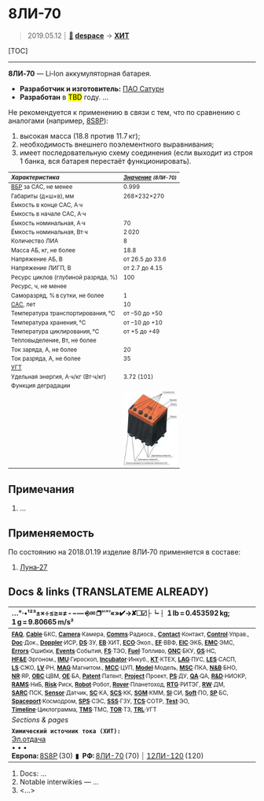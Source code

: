 # 8ЛИ-70
> 2019.05.12 ┊ **[🚀](../index/index.md) [despace](index.md)** → **[ХИТ](eb.md)**

[TOC]

---

**8ЛИ‑70** — Li‑Ion аккумуляторная батарея.
   - **Разработчик и изготовитель:** [ПАО Сатурн](пао_сатурн.md)
   - **Разработан** в <mark>TBD</mark> году. …

Не рекомендуется к применению в связи с тем, что по сравнению с аналогами (например, [8S8P](8s8p.md)):

   1. высокая масса (18.8 против 11.7 кг);
   1. необходимость внешнего поэлементного выравнивания;
   1. имеет последовательную схему соединения (если выходит из строя 1 банка, вся батарея перестаёт функционировать).

<small>

|*Характеристика*|*[Значение](si.md) <small>(8ЛИ-70)</small>*|
|:--|:--|
|[ВБР](rams.md) за САС, не менее   |0.999  |
|Габариты (д×ш×в), мм   |268×232×270  |
|Ёмкость в конце САС, А·ч   |  |
|Ёмкость в начале САС, А·ч   |  |
|Ёмкость номинальная, А·ч   |70  |
|Ёмкость номинальная, Вт·ч   |2 020  |
|Количество ЛИА   |8  |
|Масса АБ, кг, не более   |18.8  |
|Напряжение АБ, В   |от 26.5 до 33.6  |
|Напряжение ЛИГП, В   |от 2.7 до 4.15  |
|Ресурс циклов (глубиной разряда, %)   | 100  |
|Ресурс, ч, не менее   |  |
|Саморазряд, % в сутки, не более   |1  |
|[САС](lifetime.md), лет   |10  |
|Температура транспортирования, °C   |от –50 до +50  |
|Температура хранения, °C   |от –10 до +10  |
|Температура циклирования, °C   |от +5 до +49  |
|Тепловыделение, Вт, не более   |  |
|Ток заряда, А, не более   |20  |
|Ток разряда, А, не более   |35  |
|[УГТ](trl.md)   |  |
|Удельная энергия, А·ч/кг (Вт·ч/кг)   |3.72 (101)  |
|Функция деградации   |  |
|| [![](f/sps/8li-70_thumb.jpg)](f/sps/8li-70.jpg)  |

</small>



<p style="page-break-after:always"> </p>

## Примечания
   1. …



## Применяемость
По состоянию на 2018.01.19 изделие 8ЛИ‑70 применяется в составе:

   1. [Луна‑27](луна_27.md)



<p style="page-break-after:always"> </p>

## Docs & links (TRANSLATEME ALREADY)
|…°·•¹²³±×÷≤≥≈≠ ‑ −— ⎆✉ ❐“”’«»✔→✘☐☑├┕┆ 1 lb = 0.453592 kg; 1 g = 9.80665 m/s²|
|:--|
|<small>**[FAQ](faq.md)**, **[Cable](cable.md)**·БКС, **[Camera](camera.md)**·Камера, **[Comms](comms.md)**·Радиосв., **[Contact](contact.md)**·Контакт, **[Control](control.md)**·Управ., **[Doc](doc.md)**·Док., **[Doppler](doppler.md)**·ИСР, **[DS](ds.md)**·ЗУ, **[EB](eb.md)**·ХИТ, **[ECO](ecology.md)**·Экол., **[EF](ef.md)**·ВВФ, **[ElC](elc.md)**·ЭКБ, **[EMC](emc.md)**·ЭМС, **[Errors](error.md)**·Ошибки, **[Events](event.md)**·События, **[FS](fs.md)**·ТЭО, **[Fuel](fuel.md)**·Топливо, **[GNC](gnc.md)**·БКУ, **[GS](scs.md)**·НС, **[HF&E](hfe.md)**·Эргоном., **[IMU](imu.md)**·Гироскоп, **[Incubator](incubator.md)**·Инкуб., **[KT](kt.md)**·КТЕХ, **[LAG](lag.md)**·ПУC, **[LES](les.md)**·САСП, **[LS](ls.md)**·СЖО, **[LV](lv.md)**·РН, **[MAG](mag.md)**·Магнитом., **[MCC](mcc.md)**·ЦУП, **[Model](model.md)**·Модель, **[MSC](sc.md)**·ПКА, **[N&B](nnb.md)**·БНО, **[NR](nr.md)**·ЯР, **[OBC](obc.md)**·ЦВМ, **[OE](oe.md)**·БА, **[Patent](патент.md)**·Патент, **[Project](project.md)**·Проект, **[PS](ps.md)**·ДУ, **[QA](quality.md)**·QA, **[R&D](rnd.md)**·НИОКР, **[RAMS](rams.md)**·НиБ, **[Risk](risk.md)**·Риск, **[Robot](robotics.md)**·Робот, **[Rover](rover.md)**·Планетоход, **[RTG](rtg.md)**·РИТЭГ, **[RW](rw.md)**·ДМ, **[SARC](sarc.md)**·ПСК, **[Sensor](sensor.md)**·Датчик, **[SC](sc.md)**·КА, **[SCS](scs.md)**·КК, **[SGM](sgm.md)**·КММ, **[SI](si.md)**·СИ, **[Soft](soft.md)**·ПО, **[SP](sp.md)**·БС, **[Spaceport](spaceport.md)**·Космодром, **[SPS](sps.md)**·СЭС, **[SSS](sss.md)**·ГЗУ, **[TCS](tcs.md)**·СОТР, **[Test](test.md)**·ЭО, **[Timeline](timeline.md)**·Циклограмма, **[TMS](tms.md)**·ТМС, **[TOR](tor.md)**·ТЗ, **[TRL](trl.md)**·УГТ</small>|
|*Sections & pages*|
|**`Химический источник тока (ХИТ):`**<br> [Эл.отдача](charge_eff.md) <br>• • •<br> **Европа:** [8S8P](8s8p.md) (30)  ▮  **РФ:** [8ЛИ-70](8li_70.md) (70) ┊ [12ЛИ-120](12li_120.md) (120) |

   1. Docs: …
   1. Notable interwikies — …
   1. <…>
